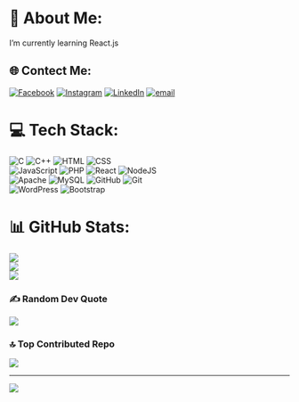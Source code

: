 # 💫 About Me:
 I’m currently learning React.js


## 🌐 Contect Me:
[![Facebook](https://img.shields.io/badge/Facebook-%231877F2.svg?logo=Facebook&logoColor=white)](https://facebook.com/https://www.facebook.com/profile.php?id=100081058921359) [![Instagram](https://img.shields.io/badge/Instagram-%23E4405F.svg?logo=Instagram&logoColor=white)](https://instagram.com/https://www.instagram.com/ramkrishnapradhan918/?hl=en) [![LinkedIn](https://img.shields.io/badge/LinkedIn-%230077B5.svg?logo=linkedin&logoColor=white)](https://linkedin.com/in/https://www.linkedin.com/in/ramkrishna-pradhan-85a85832b/) [![email](https://img.shields.io/badge/Email-D14836?logo=gmail&logoColor=white)](mailto:ramkrishnapradhan918@gmail.com) 

# 💻 Tech Stack:
![C](https://img.shields.io/badge/c-%2300599C.svg?style=plastic&logo=c&logoColor=white) ![C++](https://img.shields.io/badge/c++-%2300599C.svg?style=plastic&logo=c%2B%2B&logoColor=white) ![HTML](https://img.shields.io/badge/html-%23E34F26.svg?style=plastic&logo=html5&logoColor=white) ![CSS](https://img.shields.io/badge/css-%231572B6.svg?style=plastic&logo=css3&logoColor=white) <br> ![JavaScript](https://img.shields.io/badge/javascript-%23323330.svg?style=plastic&logo=javascript&logoColor=%23F7DF1E) ![PHP](https://img.shields.io/badge/php-%23777BB4.svg?style=plastic&logo=php&logoColor=white) ![React](https://img.shields.io/badge/react-%2320232a.svg?style=plastic&logo=react&logoColor=%2361DAFB) ![NodeJS](https://img.shields.io/badge/node.js-6DA55F?style=plastic&logo=node.js&logoColor=white)<br> ![Apache](https://img.shields.io/badge/apache-%23D42029.svg?style=plastic&logo=apache&logoColor=white) ![MySQL](https://img.shields.io/badge/mysql-4479A1.svg?style=plastic&logo=mysql&logoColor=white) ![GitHub](https://img.shields.io/badge/github-%23121011.svg?style=plastic&logo=github&logoColor=white) ![Git](https://img.shields.io/badge/git-%23F05033.svg?style=plastic&logo=git&logoColor=white)<br> ![WordPress](https://img.shields.io/badge/WordPress-%23117AC9.svg?style=plastic&logo=WordPress&logoColor=white) ![Bootstrap](https://img.shields.io/badge/bootstrap-%238511FA.svg?style=plastic&logo=bootstrap&logoColor=white)
# 📊 GitHub Stats:
![](https://github-readme-stats.vercel.app/api?username=Ramkrishna-Pradhan&theme=dark&hide_border=false&include_all_commits=false&count_private=false)<br/>
![](https://nirzak-streak-stats.vercel.app/?user=Ramkrishna-Pradhan&theme=dark&hide_border=false)<br/>
![](https://github-readme-stats.vercel.app/api/top-langs/?username=Ramkrishna-Pradhan&theme=dark&hide_border=false&include_all_commits=false&count_private=false&layout=compact)

### ✍️ Random Dev Quote
![](https://quotes-github-readme.vercel.app/api?type=horizontal&theme=radical)

### 🔝 Top Contributed Repo
![](https://github-contributor-stats.vercel.app/api?username=Ramkrishna-Pradhan&limit=5&theme=dark&combine_all_yearly_contributions=true)

---
[![](https://visitcount.itsvg.in/api?id=Ramkrishna-Pradhan&icon=0&color=0)](https://visitcount.itsvg.in)

<!-- Proudly created with GPRM ( https://gprm.itsvg.in ) -->
